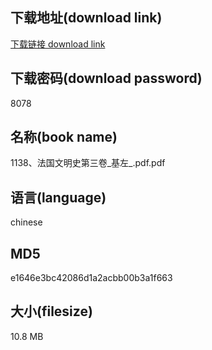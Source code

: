 ## 下载地址(download link)
[下载链接 download link](https://voluble-croquembouche-d321dc.netlify.app/?s=1138%E3%80%81%E6%B3%95%E5%9B%BD%E6%96%87%E6%98%8E%E5%8F%B2%E7%AC%AC%E4%B8%89%E5%8D%B7_%E5%9F%BA%E5%B7%A6_.pdf)

## 下载密码(download password)
8078

## 名称(book name)
1138、法国文明史第三卷_基左_.pdf.pdf

## 语言(language)
chinese

## MD5
e1646e3bc42086d1a2acbb00b3a1f663

## 大小(filesize)
10.8 MB

